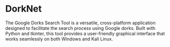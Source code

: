 # DorkNet
The Google Dorks Search Tool is a versatile, cross-platform application designed to facilitate the search process using Google dorks. Built with Python and tkinter, this tool provides a user-friendly graphical interface that works seamlessly on both Windows and Kali Linux.
